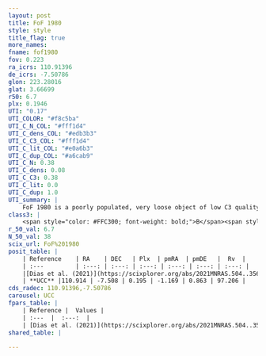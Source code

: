 ```yaml
---
layout: post
title: FoF 1980
style: style
title_flag: true
more_names: 
fname: fof1980
fov: 0.223
ra_icrs: 110.91396
de_icrs: -7.50786
glon: 223.28016
glat: 3.66699
r50: 6.7
plx: 0.1946
UTI: "0.17"
UTI_COLOR: "#f8c5ba"
UTI_C_N_COL: "#fff1d4"
UTI_C_dens_COL: "#edb3b3"
UTI_C_C3_COL: "#fff1d4"
UTI_C_lit_COL: "#e0a6b3"
UTI_C_dup_COL: "#a6cab9"
UTI_C_N: 0.38
UTI_C_dens: 0.08
UTI_C_C3: 0.38
UTI_C_lit: 0.0
UTI_C_dup: 1.0
UTI_summary: |
    FoF 1980 is a poorly populated, very loose object of low C3 quality. It is rarely studied in the literature.
class3: |
    <span style="color: #FFC300; font-weight: bold;">B</span><span style="color: red; font-weight: bold;">C</span>
r_50_val: 6.7
N_50_val: 38
scix_url: FoF%201980
posit_table: |
    | Reference    | RA    | DEC   | Plx  | pmRA  | pmDE   |  Rv  |
    | :---         | :---: | :---: | :---: | :---: | :---: | :---: |
    |[Dias et al. (2021)](https://scixplorer.org/abs/2021MNRAS.504..356D) | 110.903 | -7.51 | 0.23 | -1.196 | 0.844 | -- |
    | **UCC** |110.914 | -7.508 | 0.195 | -1.169 | 0.863 | 97.206 | 
cds_radec: 110.91396,-7.50786
carousel: UCC
fpars_table: |
    | Reference |  Values |
    | :---  |  :---:  |
    | [Dias et al. (2021)](https://scixplorer.org/abs/2021MNRAS.504..356D) | `Av=0.749, Dist=4245, logage=8.859, [Fe/H]=-0.118` |
shared_table: |
    
---
```

